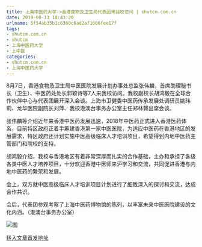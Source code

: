 ```yaml
---
title: 上海中医药大学->香港食物及卫生局代表团来我校访问 | shutcm.com.cn
date: 2019-08-13 18:43:20
urlname: 5f54ab35b1c6360c6ad2af1606fee17f
tags: 
- shutcm.com.cn
- shutcm
- 上海中医药大学
- 上中医
categories:
- shutcm.com.cn
- 上海中医药大学
---
```



8月7日，香港食物及卫生局中医医院发展计划办事处总监张伟麟，首席助理秘书长（卫生）、中医药处处长郭颖诗等7人来我校访问。我校副校长胡鸿毅在全球合作伙伴中心与代表团展开深入会谈。上海市卫健委中医药传承发展处调研员姚玮莉、龙华医院副院长刘萍、我校港澳台事务办公室主任郑林贇出席会谈。

张伟麟等介绍近年来香港中医药发展迅速，2018年中医药正式进入香港医药体系，目前特区政府正着手筹建香港第一家中医医院，为适应中医药在香港地区的发展需求，特区政府还计划实施中医高级临床人才培训项目，希望得到内地中医药主管部门和院校的支持。

胡鸿毅介绍，我校与香港地区有着非常深厚而扎实的合作基础，主办和承担了各级各类中医人才培养项目，十分欢迎香港中医师来沪学习和交流，共同促进香港与内地中医药的繁荣和发展。

会上，双方就中医高级临床人才培训项目计划进行了细致深入的探讨和交流，达成合作共识。

会后，代表团参观考察了上海中医药博物馆的陈列，以丰富未来中医医院建设的文化内涵。（港澳台事务办公室）



![图](http://www.shutcm.edu.cn/_upload/article/images/a7/4b/641b085e4423bdd232c68b5b5ebd/dbd2f59b-dfc8-4276-abdf-971653876d10.jpg)

[转入文章首发地址](http://www.shutcm.edu.cn/2019/0813/c973a114312/page.htm)